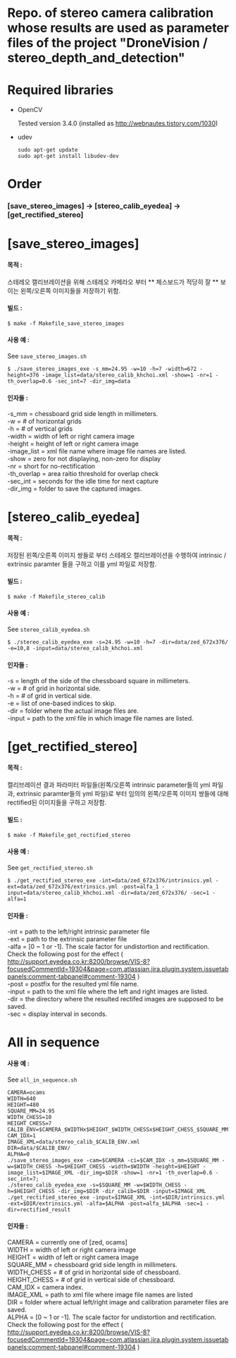 # Repo. of stereo camera calibration whose results are used as parameter files of the project "DroneVision / stereo_depth_and_detection"

# Required libraries

* OpenCV

    Tested version 3.4.0 (installed as <http://webnautes.tistory.com/1030>)
* udev
    ```
    sudo apt-get update
    sudo apt-get install libudev-dev
    ```

# Order

### [save_stereo_images] -> [stereo_calib_eyedea] -> [get_rectified_stereo]

# [save_stereo_images]
#### 목적 : 
스테레오 캘리브레이션을 위해 스테레오 카메라오 부터 ** 체스보드가 적당히 잘 ** 보이는 왼쪽/오른쪽 이미지들을 저장하기 위함.
#### 빌드 :
	$ make -f Makefile_save_stereo_images
#### 사용 예 :
See ``save_stereo_images.sh``<br/>
	
	$ ./save_stereo_images_exe -s_mm=24.95 -w=10 -h=7 -width=672 -height=376 -image_list=data/stereo_calib_khchoi.xml -show=1 -nr=1 -th_overlap=0.6 -sec_int=7 -dir_img=data
#### 인자들 :
-s_mm = chessboard grid side length in millimeters.<br/>
-w = # of horizontal grids<br/>
-h = # of vertical grids<br/>
-width = width of left or right camera image<br/>
-height = height of left or right camera image<br/>
-image_list = xml file name where image file names are listed.<br/>
-show = zero for not displaying, non-zero for display<br/>
-nr = short for no-rectification<br/>
-th_overlap = area raitio threshold for overlap check<br/>
-sec_int = seconds for the idle time for next capture<br/>
-dir_img = folder to save the captured images. <br/>   

# [stereo_calib_eyedea]
#### 목적 : 
저장된 왼쪽/오른쪽 이미지 쌍들로 부터 스테레오 캘리브레이션을 수행하여 intrinsic / extrinsic paramter 들을 구하고 이를 yml 파일로 저장함.
#### 빌드 :
	$ make -f Makefile_stereo_calib
#### 사용 예 :
See ``stereo_calib_eyedea.sh``<br/>
	
	$ ./stereo_calib_eyedea_exe -s=24.95 -w=10 -h=7 -dir=data/zed_672x376/ -e=10,8 -input=data/stereo_calib_khchoi.xml
#### 인자들 :
-s = length of the side of the chessboard square in millimeters.<br/> 
-w = # of grid in horizontal side. <br/>
-h = # of grid in vertical side.  <br/>
-e = list of one-based indices to skip.<br/>
-dir = folder where the actual image files are.<br/>
-input = path to the xml file in which image file names are listed.<br/>

# [get_rectified_stereo]
#### 목적 : 
캘리브레이션 결과 파라미터 파일들(왼쪽/오른쪽 intrinsic parameter들의 yml 파일과, extrinsic paramter들의 yml 파일)로 부터 임의의 왼쪽/오른쪽 이미지 쌍들에 대해 rectified된 이미지들을 구하고 저장함.
#### 빌드 :
	$ make -f Makefile_get_rectified_stereo
#### 사용 예 :
See ``get_rectified_stereo.sh``<br/>
	
	$ ./get_rectified_stereo_exe -int=data/zed_672x376/intrinsics.yml -ext=data/zed_672x376/extrinsics.yml -post=alfa_1 -input=data/stereo_calib_khchoi.xml -dir=data/zed_672x376/ -sec=1 -alfa=1
#### 인자들 :
-int = path to the left/right intrinsic parameter file <br/>
-ext = path to the extrinsic parameter file <br/>
-alfa = [0 ~ 1 or -1]. The scale factor for undistortion and rectification. Check the following post for the effect ( http://support.eyedea.co.kr:8200/browse/VIS-8?focusedCommentId=19304&page=com.atlassian.jira.plugin.system.issuetabpanels:comment-tabpanel#comment-19304 ) <br/>
-post = postfix for the resulted yml file name. <br/>
-input = path to the xml file where the left and right images are listed. <br/>
-dir = the directory where the resulted rectifed images are supposed to be saved. <br/>
-sec = display interval in seconds. <br/>

# All in sequence
#### 사용 예 :
See ``all_in_sequence.sh``<br/>
```	
CAMERA=ocams
WIDTH=640
HEIGHT=480
SQUARE_MM=24.95
WIDTH_CHESS=10
HEIGHT_CHESS=7
CALIB_ENV=$CAMERA_$WIDTHx$HEIGHT_$WIDTH_CHESSx$HEIGHT_CHESS_$SQUARE_MM
CAM_IDX=1
IMAGE_XML=data/stereo_calib_$CALIB_ENV.xml
DIR=data/$CALIB_ENV/
ALPHA=0
./save_stereo_images_exe -cam=$CAMERA -ci=$CAM_IDX -s_mm=$SQUARE_MM -w=$WIDTH_CHESS -h=$HEIGHT_CHESS -width=$WIDTH -height=$HEIGHT -image_list=$IMAGE_XML -dir_img=$DIR -show=1 -nr=1 -th_overlap=0.6 -sec_int=7; 
./stereo_calib_eyedea_exe -s=$SQUARE_MM -w=$WIDTH_CHESS -h=$HEIGHT_CHESS -dir_img=$DIR -dir_calib=$DIR -input=$IMAGE_XML
./get_rectified_stereo_exe -input=$IMAGE_XML -int=$DIR/intrinsics.yml -ext=$DIR/extrinsics.yml -alfa=$ALPHA -post=alfa_$ALPHA -sec=1 -dir=rectified_result

```
#### 인자들 :
CAMERA = currently one of [zed, ocams] <br/>
WIDTH = width of left or right camera image <br/>
HEIGHT = width of left or right camera image <br/>
SQUARE_MM = chessboard grid side length in millimeters. <br/>
WIDTH_CHESS = # of grid in horizontal side of chessboard. <br/>
HEIGHT_CHESS = # of grid in vertical side of chessboard. <br/>
CAM_IDX = camera index. <br/>
IMAGE_XML = path to xml file where image file names are listed <br/>
DIR = folder where actual left/right image and calibration parameter files are saved. <br/> 
ALPHA = [0 ~ 1 or -1]. The scale factor for undistortion and rectification. Check the following post for the effect ( http://support.eyedea.co.kr:8200/browse/VIS-8?focusedCommentId=19304&page=com.atlassian.jira.plugin.system.issuetabpanels:comment-tabpanel#comment-19304 ) <br/>
